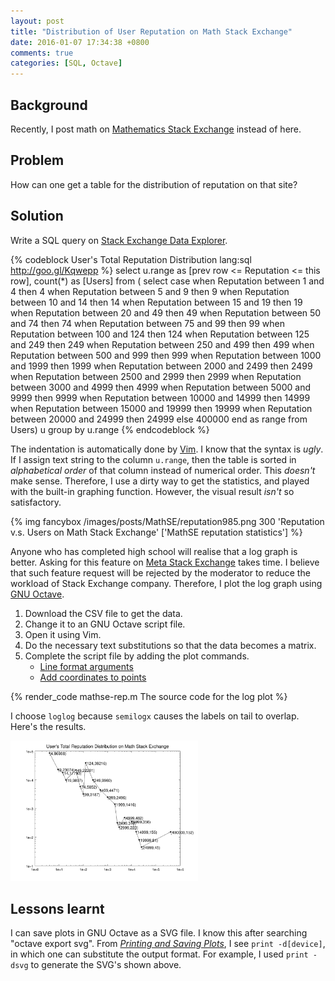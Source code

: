 ```yaml
---
layout: post
title: "Distribution of User Reputation on Math Stack Exchange"
date: 2016-01-07 17:34:38 +0800
comments: true
categories: [SQL, Octave]
---
```


Background
---

Recently, I post math on [Mathematics Stack Exchange][mathse] instead
of here.

Problem
---

How can one get a table for the distribution of reputation on that
site?

Solution
---

Write a SQL query on [Stack Exchange Data Explorer][datase].

{% codeblock User's Total Reputation Distribution lang:sql http://goo.gl/Kqwepp %}
select u.range as [prev row <= Reputation <= this row], count(*) as [Users]
from (
    select case
    when Reputation between 1 and 4 then 4
    when Reputation between 5 and 9 then 9
    when Reputation between 10 and 14 then 14
    when Reputation between 15 and 19 then 19
    when Reputation between 20 and 49 then 49
    when Reputation between 50 and 74 then 74
    when Reputation between 75 and 99 then 99
    when Reputation between 100 and 124 then 124
    when Reputation between 125 and 249 then 249
    when Reputation between 250 and 499 then 499
    when Reputation between 500 and 999 then 999
    when Reputation between 1000 and 1999 then 1999
    when Reputation between 2000 and 2499 then 2499
    when Reputation between 2500 and 2999 then 2999
    when Reputation between 3000 and 4999 then 4999
    when Reputation between 5000 and 9999 then 9999
    when Reputation between 10000 and 14999 then 14999
    when Reputation between 15000 and 19999 then 19999
    when Reputation between 20000 and 24999 then 24999
    else 400000 end as range
        from Users) u
    group by u.range
{% endcodeblock %}

The indentation is automatically done by [Vim].  I know that the
syntax is *ugly*.  If I assign text string to the column `u.range`,
then the table is sorted in *alphabetical order* of that column
instead of numerical order.  This *doesn't* make sense.  Therefore, I
use a dirty way to get the statistics, and played with the built-in
graphing function.  However, the visual result *isn't* so
satisfactory.

{% img fancybox /images/posts/MathSE/reputation985.png 300 'Reputation v.s. Users on Math Stack Exchange' ['MathSE reputation statistics'] %}

Anyone who has completed high school will realise that a log graph is
better.  Asking for this feature on [Meta Stack Exchange][metase]
takes time.  I believe that such feature request will be rejected by
the moderator to reduce the workload of Stack Exchange company.
Therefore, I plot the log graph using [GNU Octave][octave].

1. Download the CSV file to get the data.
2. Change it to an GNU Octave script file.
3. Open it using Vim.
4. Do the necessary text substitutions so that the data becomes a
   matrix.
5. Complete the script file by adding the plot commands.
    - [Line format arguments][line-format]
    - [Add coordinates to points][3184351]

{% render_code mathse-rep.m The source code for the log plot %}

I choose `loglog` because `semilogx` causes the labels on tail to
overlap.  Here's the results.

<picture class="fancybox" title="Target log graph">
  <source srcset="/images/posts/MathSE/loglog1215.svg"
    media="(min-width: 800px)"></source>
  <img alt="Target log graph" width="300"
    src="/images/posts/MathSE/loglog576.svg" />
</picture>

Lessons learnt
---

I can save plots in GNU Octave as a SVG file.  I know this after
searching "octave export svg".  From
[*Printing and Saving Plots*][svg-export], I see `print -d[device]`,
in which one can substitute the output format.  For example, I used
`print -dsvg` to generate the SVG's shown above.

[mathse]: http://math.stackexchange.com
[datase]: http://data.stackexchange.com
[Vim]: http://www.vim.org
[metase]: http://meta.stackexchange.com
[octave]: https://www.gnu.org/software/octave
[line-format]: https://www.gnu.org/software/octave/doc/interpreter/Two_002dDimensional-Plots.html
[3184351]: http://stackoverflow.com/a/22822575/3184351
[svg-export]: https://www.gnu.org/software/octave/doc/interpreter/Printing-and-Saving-Plots.html
